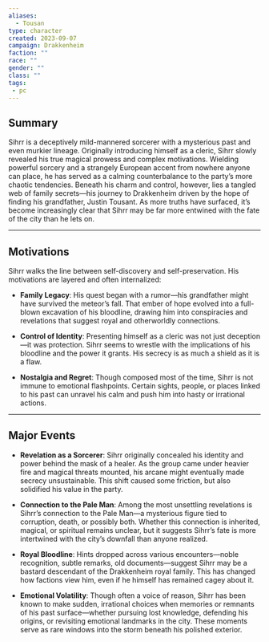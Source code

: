 ```yaml
---
aliases:
  - Tousan
type: character
created: 2023-09-07
campaign: Drakkenheim
faction: ""
race: ""
gender: ""
class: ""
tags:
 - pc
---
```

## **Summary**

Sihrr is a deceptively mild-mannered sorcerer with a mysterious past and even murkier lineage. Originally introducing himself as a cleric, Sihrr slowly revealed his true magical prowess and complex motivations. Wielding powerful sorcery and a strangely European accent from nowhere anyone can place, he has served as a calming counterbalance to the party’s more chaotic tendencies. Beneath his charm and control, however, lies a tangled web of family secrets—his journey to Drakkenheim driven by the hope of finding his grandfather, Justin Tousant. As more truths have surfaced, it’s become increasingly clear that Sihrr may be far more entwined with the fate of the city than he lets on.

---

## **Motivations**

Sihrr walks the line between self-discovery and self-preservation. His motivations are layered and often internalized:

- **Family Legacy**: His quest began with a rumor—his grandfather might have survived the meteor’s fall. That ember of hope evolved into a full-blown excavation of his bloodline, drawing him into conspiracies and revelations that suggest royal and otherworldly connections.
    
- **Control of Identity**: Presenting himself as a cleric was not just deception—it was protection. Sihrr seems to wrestle with the implications of his bloodline and the power it grants. His secrecy is as much a shield as it is a flaw.
    
- **Nostalgia and Regret**: Though composed most of the time, Sihrr is not immune to emotional flashpoints. Certain sights, people, or places linked to his past can unravel his calm and push him into hasty or irrational actions.
    

---

## **Major Events**

- **Revelation as a Sorcerer**: Sihrr originally concealed his identity and power behind the mask of a healer. As the group came under heavier fire and magical threats mounted, his arcane might eventually made secrecy unsustainable. This shift caused some friction, but also solidified his value in the party.
    
- **Connection to the Pale Man**: Among the most unsettling revelations is Sihrr’s connection to the Pale Man—a mysterious figure tied to corruption, death, or possibly both. Whether this connection is inherited, magical, or spiritual remains unclear, but it suggests Sihrr’s fate is more intertwined with the city’s downfall than anyone realized.
    
- **Royal Bloodline**: Hints dropped across various encounters—noble recognition, subtle remarks, old documents—suggest Sihrr may be a bastard descendant of the Drakkenheim royal family. This has changed how factions view him, even if he himself has remained cagey about it.
    
- **Emotional Volatility**: Though often a voice of reason, Sihrr has been known to make sudden, irrational choices when memories or remnants of his past surface—whether pursuing lost knowledge, defending his origins, or revisiting emotional landmarks in the city. These moments serve as rare windows into the storm beneath his polished exterior.